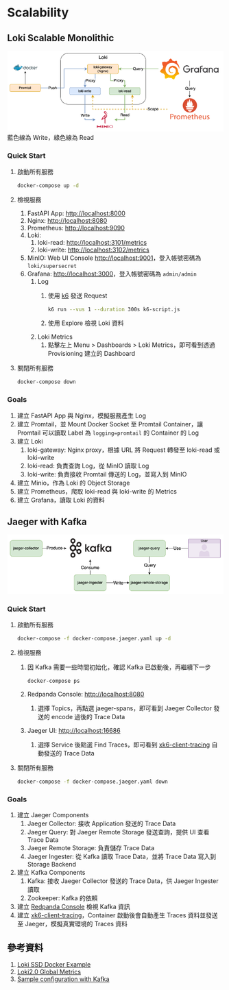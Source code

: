 # Scalability

## Loki Scalable Monolithic

![Loki Arch](./images/28-lab-loki-pipeline.png)
藍色線為 Write，綠色線為 Read

### Quick Start

1. 啟動所有服務

    ```bash
    docker-compose up -d
    ```

2. 檢視服務
   1. FastAPI App: [http://localhost:8000](http://localhost:8000)
   2. Nginx: [http://localhost:8080](http://localhost:8080)
   3. Prometheus: [http://localhost:9090](http://localhost:9090)
   4. Loki:
      1. loki-read: [http://localhost:3101/metrics](http://localhost:3101/metrics)
      2. loki-write: [http://localhost:3102/metrics](http://localhost:3102/metrics)
   5. MinIO: Web UI Console [http://localhost:9001](http://localhost:9001)，登入帳號密碼為 `loki/supersecret`
   6. Grafana: [http://localhost:3000](http://localhost:3000)，登入帳號密碼為 `admin/admin`
      1. Log
         1. 使用 [k6](https://k6.io/) 發送 Request

               ```bash
               k6 run --vus 1 --duration 300s k6-script.js
               ```

         2. 使用 Explore 檢視 Loki 資料
      2. Loki Metrics
         1. 點擊左上 Menu > Dashboards > Loki Metrics，即可看到透過 Provisioning 建立的 Dashboard
3. 關閉所有服務

    ```bash
    docker-compose down
    ```

### Goals

1. 建立 FastAPI App 與 Nginx，模擬服務產生 Log
2. 建立 Promtail，並 Mount Docker Socket 至 Promtail Container，讓 Promtail 可以讀取 Label 為 `logging=promtail` 的 Container 的 Log
3. 建立 Loki
   1. loki-gateway: Nginx proxy，根據 URL 將 Request 轉發至 loki-read 或 loki-write
   2. loki-read: 負責查詢 Log，從 MinIO 讀取 Log
   3. loki-write: 負責接收 Promtail 傳送的 Log，並寫入到 MinIO
4. 建立 Minio，作為 Loki 的 Object Storage
5. 建立 Prometheus，爬取 loki-read 與 loki-write 的 Metrics
6. 建立 Grafana，讀取 Loki 的資料

## Jaeger with Kafka

![Jaeger Arch](./images/28-lab-jaeger-pipeline.png)

### Quick Start

1. 啟動所有服務

    ```bash
    docker-compose -f docker-compose.jaeger.yaml up -d
    ```

2. 檢視服務
   1. 因 Kafka 需要一些時間初始化，確認 Kafka 已啟動後，再繼續下一步

        ```bash
        docker-compose ps
        ```

   2. Redpanda Console: [http://localhost:8080](http://localhost:8080)
      1. 選擇 Topics，再點選 jaeger-spans，即可看到 Jaeger Collector 發送的 encode 過後的 Trace Data
   3. Jaeger UI: [http://localhost:16686](http://localhost:16686)
      1. 選擇 Service 後點選 Find Traces，即可看到 [xk6-client-tracing](https://github.com/grafana/xk6-client-tracing/tree/main) 自動發送的 Trace Data

3. 關閉所有服務

    ```bash
    docker-compose -f docker-compose.jaeger.yaml down
    ```

### Goals

1. 建立 Jaeger Components
   1. Jaeger Collector: 接收 Application 發送的 Trace Data
   2. Jaeger Query: 對 Jaeger Remote Storage 發送查詢，提供 UI 查看 Trace Data
   3. Jaeger Remote Storage: 負責儲存 Trace Data
   4. Jaeger Ingester: 從 Kafka 讀取 Trace Data，並將 Trace Data 寫入到 Storage Backend
2. 建立 Kafka Components
   1. Kafka: 接收 Jaeger Collector 發送的 Trace Data，供 Jaeger Ingester 讀取
   2. Zookeeper: Kafka 的依賴
3. 建立 [Redpanda Console](https://github.com/redpanda-data/console) 檢視 Kafka 資訊
4. 建立 [xk6-client-tracing](https://github.com/grafana/xk6-client-tracing/tree/main)，Container 啟動後會自動產生 Traces 資料並發送至 Jaeger，模擬真實環境的 Traces 資料

## 參考資料

1. [Loki SSD Docker Example](https://github.com/grafana/loki/tree/main/examples/getting-started)
2. [Loki2.0 Global Metrics](https://grafana.com/grafana/dashboards/13407-loki2-0-global-metrics/)
3. [Sample configuration with Kafka](https://github.com/jaegertracing/jaeger/tree/main/docker-compose/kafka)
